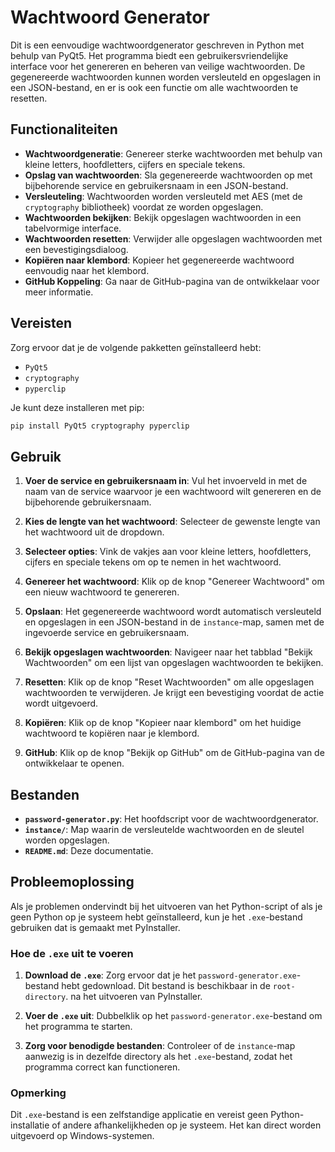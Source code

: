 # Wachtwoord Generator

Dit is een eenvoudige wachtwoordgenerator geschreven in Python met behulp van PyQt5. Het programma biedt een gebruikersvriendelijke interface voor het genereren en beheren van veilige wachtwoorden. De gegenereerde wachtwoorden kunnen worden versleuteld en opgeslagen in een JSON-bestand, en er is ook een functie om alle wachtwoorden te resetten.

## Functionaliteiten

- **Wachtwoordgeneratie**: Genereer sterke wachtwoorden met behulp van kleine letters, hoofdletters, cijfers en speciale tekens.
- **Opslag van wachtwoorden**: Sla gegenereerde wachtwoorden op met bijbehorende service en gebruikersnaam in een JSON-bestand.
- **Versleuteling**: Wachtwoorden worden versleuteld met AES (met de `cryptography` bibliotheek) voordat ze worden opgeslagen.
- **Wachtwoorden bekijken**: Bekijk opgeslagen wachtwoorden in een tabelvormige interface.
- **Wachtwoorden resetten**: Verwijder alle opgeslagen wachtwoorden met een bevestigingsdialoog.
- **Kopiëren naar klembord**: Kopieer het gegenereerde wachtwoord eenvoudig naar het klembord.
- **GitHub Koppeling**: Ga naar de GitHub-pagina van de ontwikkelaar voor meer informatie.

## Vereisten

Zorg ervoor dat je de volgende pakketten geïnstalleerd hebt:

- `PyQt5`
- `cryptography`
- `pyperclip`

Je kunt deze installeren met pip:

```bash
pip install PyQt5 cryptography pyperclip
```

## Gebruik

1. **Voer de service en gebruikersnaam in**: Vul het invoerveld in met de naam van de service waarvoor je een wachtwoord wilt genereren en de bijbehorende gebruikersnaam.

2. **Kies de lengte van het wachtwoord**: Selecteer de gewenste lengte van het wachtwoord uit de dropdown.

3. **Selecteer opties**: Vink de vakjes aan voor kleine letters, hoofdletters, cijfers en speciale tekens om op te nemen in het wachtwoord.

4. **Genereer het wachtwoord**: Klik op de knop "Genereer Wachtwoord" om een nieuw wachtwoord te genereren.

5. **Opslaan**: Het gegenereerde wachtwoord wordt automatisch versleuteld en opgeslagen in een JSON-bestand in de `instance`-map, samen met de ingevoerde service en gebruikersnaam.

6. **Bekijk opgeslagen wachtwoorden**: Navigeer naar het tabblad "Bekijk Wachtwoorden" om een lijst van opgeslagen wachtwoorden te bekijken.

7. **Resetten**: Klik op de knop "Reset Wachtwoorden" om alle opgeslagen wachtwoorden te verwijderen. Je krijgt een bevestiging voordat de actie wordt uitgevoerd.

8. **Kopiëren**: Klik op de knop "Kopieer naar klembord" om het huidige wachtwoord te kopiëren naar je klembord.

9. **GitHub**: Klik op de knop "Bekijk op GitHub" om de GitHub-pagina van de ontwikkelaar te openen.


## Bestanden

- **`password-generator.py`**: Het hoofdscript voor de wachtwoordgenerator.
- **`instance/`**: Map waarin de versleutelde wachtwoorden en de sleutel worden opgeslagen.
- **`README.md`**: Deze documentatie.


## Probleemoplossing

Als je problemen ondervindt bij het uitvoeren van het Python-script of als je geen Python op je systeem hebt geïnstalleerd, kun je het `.exe`-bestand gebruiken dat is gemaakt met PyInstaller.

### Hoe de `.exe` uit te voeren

1. **Download de `.exe`**: Zorg ervoor dat je het `password-generator.exe`-bestand hebt gedownload. Dit bestand is beschikbaar in de `root-directory`. na het uitvoeren van PyInstaller.
  
2. **Voer de `.exe` uit**: Dubbelklik op het `password-generator.exe`-bestand om het programma te starten.

3. **Zorg voor benodigde bestanden**: Controleer of de `instance`-map aanwezig is in dezelfde directory als het `.exe`-bestand, zodat het programma correct kan functioneren.

### Opmerking

Dit `.exe`-bestand is een zelfstandige applicatie en vereist geen Python-installatie of andere afhankelijkheden op je systeem. Het kan direct worden uitgevoerd op Windows-systemen.

